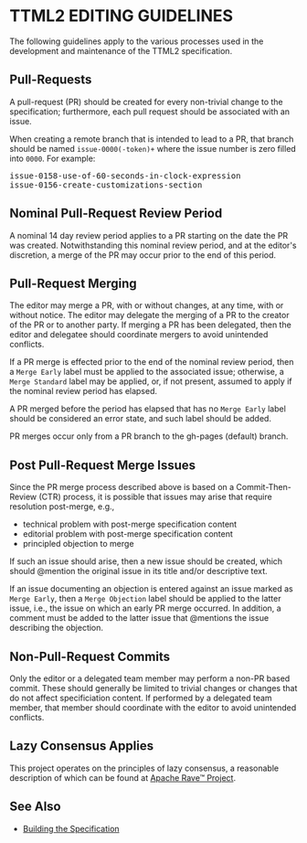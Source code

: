 # TTML2 EDITING GUIDELINES

The following guidelines apply to the various processes used in the development and maintenance of the TTML2 specification.

## Pull-Requests

A pull-request (PR) should be created for every non-trivial change to the specification; furthermore, each pull request should be associated with an issue.

When creating a remote branch that is intended to lead to a PR, that branch should be named ``issue-0000(-token)+`` where the issue number is zero filled into ``0000``. For example:

<pre>
issue-0158-use-of-60-seconds-in-clock-expression
issue-0156-create-customizations-section
</pre>

## Nominal Pull-Request Review Period

A nominal 14 day review period applies to a PR starting on the date the PR was created. Notwithstanding this nominal review period, and at the editor's discretion, a merge of the PR may occur prior to the end of this period.

## Pull-Request Merging

The editor may merge a PR, with or without changes, at any time, with or without notice. The editor may delegate the merging of a PR to the creator of the PR or to another party. If merging a PR has been delegated, then the editor and delegatee should coordinate mergers to avoid unintended conflicts.

If a PR merge is effected prior to the end of the nominal review period, then a ``Merge Early`` label must be applied to the associated issue; otherwise, a ``Merge Standard`` label may be applied, or, if not present, assumed to apply if the nominal review period has elapsed.

A PR merged before the period has elapsed that has no ``Merge Early`` label should be considered an error state, and such label should be added.

PR merges occur only from a PR branch to the gh-pages (default) branch.

## Post Pull-Request Merge Issues

Since the PR merge process described above is based on a Commit-Then-Review (CTR) process, it is possible that issues may arise that require resolution post-merge, e.g.,

* technical problem with post-merge specification content
* editorial problem with post-merge specification content
* principled objection to merge

If such an issue should arise, then a new issue should be created, which should @mention the original issue in its title and/or descriptive text.

If an issue documenting an objection is entered against an issue marked as ``Merge Early``, then a ``Merge Objection`` label should be applied to the latter issue, i.e., the issue on which an early PR merge occurred. In addition, a comment must be added to the latter issue that @mentions the issue describing the objection.

## Non-Pull-Request Commits

Only the editor or a delegated team member may perform a non-PR based commit. These should generally be limited to trivial changes or changes that do not affect specificiation content. If performed by a delegated team member, that member should coordinate with the editor to avoid unintended conflicts.

## Lazy Consensus Applies

This project operates on the principles of lazy consensus, a reasonable description of which can be found at
[Apache Rave™ Project](https://rave.apache.org/docs/governance/lazyConsensus.html).

## See Also

* [Building the Specification](spec/README.md)
